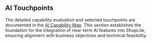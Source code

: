 ## AI Touchpoints

The detailed capability evaluation and selected touchpoints are documented in the [AI Capability Map](./ai-first/ai-capability-map.md). This section establishes the foundation for the integration of near-term AI features into ShopLite, ensuring alignment with business objectives and technical feasibility.
